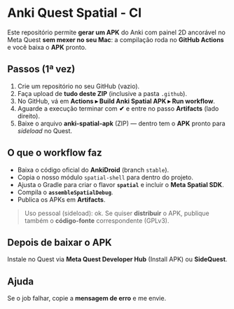 # Anki Quest Spatial - CI

Este repositório permite **gerar um APK** do Anki com painel 2D ancorável no Meta Quest **sem mexer no seu Mac**: a compilação roda no **GitHub Actions** e você baixa o **APK** pronto.

## Passos (1ª vez)
1. Crie um repositório no seu GitHub (vazio).
2. Faça upload de **tudo deste ZIP** (inclusive a pasta `.github`).
3. No GitHub, vá em **Actions ▸ Build Anki Spatial APK ▸ Run workflow**.
4. Aguarde a execução terminar com **✔** e entre no passo **Artifacts** (lado direito).
5. Baixe o arquivo **anki-spatial-apk** (ZIP) — dentro tem o **APK** pronto para *sideload* no Quest.

## O que o workflow faz
- Baixa o código oficial do **AnkiDroid** (branch `stable`).
- Copia o nosso módulo `spatial-shell` para dentro do projeto.
- Ajusta o Gradle para criar o flavor **`spatial`** e incluir o **Meta Spatial SDK**.
- Compila o **`assembleSpatialDebug`**.
- Publica os APKs em **Artifacts**.

> Uso pessoal (sideload): ok. Se quiser **distribuir** o APK, publique também o **código-fonte** correspondente (GPLv3).

## Depois de baixar o APK
Instale no Quest via **Meta Quest Developer Hub** (Install APK) ou **SideQuest**.

## Ajuda
Se o job falhar, copie a **mensagem de erro** e me envie.
